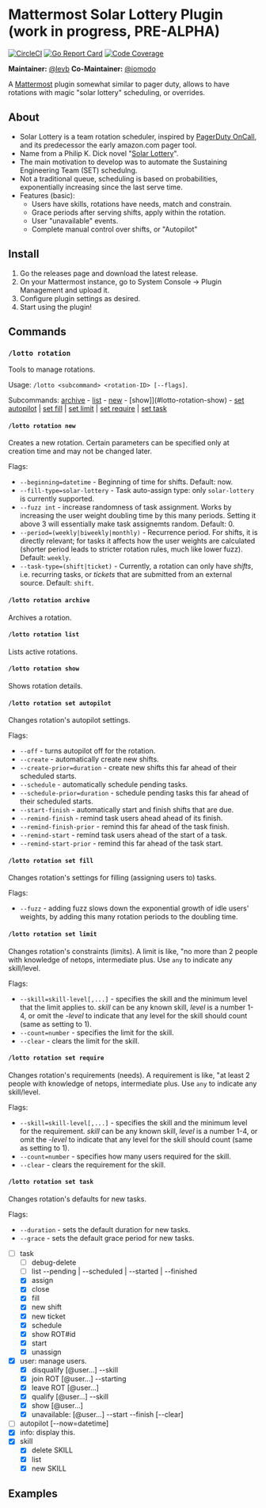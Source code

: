 # Mattermost Solar Lottery Plugin (work in progress, PRE-ALPHA)

[![CircleCI](https://circleci.com/gh/mattermost/mattermost-plugin-solar-lottery.svg?style=shield)](https://circleci.com/gh/mattermost/mattermost-plugin-solar-lottery)
[![Go Report Card](https://goreportcard.com/badge/github.com/mattermost/mattermost-plugin-solar-lottery)](https://goreportcard.com/report/github.com/mattermost/mattermost-plugin-solar-lottery)
[![Code Coverage](https://img.shields.io/codecov/c/github/mattermost/mattermost-plugin-solar-lottery/master.svg)](https://codecov.io/gh/mattermost/mattermost-plugin-solar-lottery)

**Maintainer:** [@levb](https://github.com/levb)
**Co-Maintainer:** [@iomodo](https://github.com/iomodo)

A [Mattermost](https://mattermost.com) plugin somewhat similar to pager duty, allows to have rotations with magic "solar lottery" scheduling, or overrides.

## About

- Solar Lottery is a team rotation scheduler, inspired by [PagerDuty
  OnCall](https://www.pagerduty.com/platform/on-call-management/), and its
  predecessor the early amazon.com pager tool.
- Name from a Philip K. Dick novel "[Solar
  Lottery](https://en.wikipedia.org/wiki/Solar_Lottery)".
- The main motivation to develop was to automate the Sustaining Engineering Team
  (SET) schedulng.
- Not a traditional queue, scheduling is based on probabilities, exponentially
  increasing since the last serve time.
- Features (basic):
  - Users have skills, rotations have needs, match and constrain.
  - Grace periods after serving shifts, apply within the rotation.
  - User "unavailable" events.
  - Complete manual control over shifts, or "Autopilot"

## Install

1. Go the releases page and download the latest release.
2. On your Mattermost instance, go to System Console -> Plugin Management and
   upload it.
3. Configure plugin settings as desired.
4. Start using the plugin!

## Commands
### `/lotto rotation`

Tools to manage rotations. 

Usage: `/lotto <subcommand> <rotation-ID> [--flags]`.

Subcommands: [archive](#lotto-rotation-archive) - [list](#lotto-rotation-list) - [new](#lotto-rotation-new) - [show]](#lotto-rotation-show) - [set autopilot](#lotto-rotation-set-autopilot) | [set fill](#lotto-rotation-set-fill) | [set limit](#lotto-rotation-set-limit) | [set require](#lotto-rotation-set-require) | [set task](#lotto-rotation-set-task)

#### `/lotto rotation new`

Creates a new rotation. Certain parameters can be specified only at creation
time and may not be changed later.

Flags:

- `--beginning=datetime` - Beginning of time for shifts. Default: now.
- `--fill-type=solar-lottery` - Task auto-assign type: only `solar-lottery` is
  currently supported.
- `--fuzz int` - increase randomness of task assignment. Works by increasing the
  user weight doubling time by this many periods. Setting it above 3 will
  essentially make task assignemts random. Default: 0.
- `--period=(weekly|biweekly|monthly)` - Recurrence period. For shifts, it is
  directly relevant; for tasks it affects how the user weights are calculated
  (shorter period leads to stricter rotation rules, much like lower fuzz).
  Default: `weekly`.
- `--task-type=(shift|ticket)` - Currently, a rotation can only have _shifts_,
  i.e. recurring tasks, or _tickets_ that are submitted from an external source.
  Default: `shift`.

#### `/lotto rotation archive`

Archives a rotation.

#### `/lotto rotation list`

Lists active rotations.

#### `/lotto rotation show`

Shows rotation details.

#### `/lotto rotation set autopilot`

Changes rotation's autopilot settings.

Flags:

- `--off` - turns autopilot off for the rotation.
- `--create` - automatically create new shifts.
- `--create-prior=duration` - create new shifts this far ahead of their scheduled starts.
- `--schedule` - automatically schedule pending tasks.
- `--schedule-prior=duration` - schedule pending tasks this far ahead of their scheduled starts.
- `--start-finish` - automatically start and finish shifts that are due.
- `--remind-finish` - remind task users ahead ahead of its finish.
- `--remind-finish-prior` - remind this far ahead of the task finish.
- `--remind-start` - remind task users ahead of the start of a task.
- `--remind-start-prior` - remind this far ahead of the task start.

#### `/lotto rotation set fill`

Changes rotation's settings for filling (assigning users to) tasks.

Flags:

- `--fuzz` - adding fuzz slows down the exponential growth of idle users'
  weights, by adding this many rotation periods to the doubling time.

#### `/lotto rotation set limit`

Changes rotation's constraints (limits). A limit is like, "no more than 2 people
with knowledge of netops, intermediate plus. Use `any` to indicate any
skill/level.

Flags:

- `--skill=skill-level[,...]` - specifies the skill and the minimum level that the limit applies to. _skill_ can be any known skill, _level_ is a number 1-4, or omit the _-level_ to indicate that any level for the skill should count (same as setting to 1).
- `--count=number` - specifies the limit for the skill.
- `--clear` - clears the limit for the skill.

#### `/lotto rotation set require`

Changes rotation's requirements (needs). A requirement is like, "at least 2
people with knowledge of netops, intermediate plus. Use `any` to indicate any
skill/level.

Flags:

- `--skill=skill-level[,...]` - specifies the skill and the minimum level for the requirement. _skill_ can be any known skill, _level_ is a number 1-4, or omit the _-level_ to indicate that any level for the skill should count (same as setting to 1).
- `--count=number` - specifies how many users required for the skill.
- `--clear` - clears the requirement for the skill.

#### `/lotto rotation set task`

Changes rotation's defaults for new tasks.

Flags:
- `--duration` - sets the default duration for new tasks.
- `--grace` - sets the default grace period for new tasks.





- [ ] task
  - [ ] debug-delete
  - [ ] list --pending | --scheduled | --started | --finished
  - [x] assign
  - [x] close
  - [x] fill
  - [x] new shift
  - [x] new ticket
  - [x] schedule
  - [x] show ROT#id
  - [x] start
  - [x] unassign
- [x] user: manage users.
  - [x] disqualify [@user...] --skill 
  - [x] join ROT [@user...] --starting
  - [x] leave ROT [@user...]
  - [x] qualify [@user...] --skill 
  - [x] show [@user...]
  - [x] unavailable: [@user...] --start --finish [--clear] 
- [ ] autopilot [--now=datetime]
- [x] info: display this.
- [x] skill
  - [x] delete SKILL
  - [x] list
  - [x] new SKILL

## Examples 

